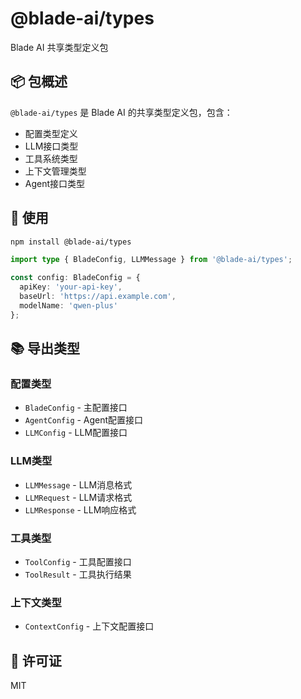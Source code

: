 # @blade-ai/types

Blade AI 共享类型定义包

## 📦 包概述

`@blade-ai/types` 是 Blade AI 的共享类型定义包，包含：
- 配置类型定义
- LLM接口类型
- 工具系统类型
- 上下文管理类型
- Agent接口类型

## 🚀 使用

```bash
npm install @blade-ai/types
```

```typescript
import type { BladeConfig, LLMMessage } from '@blade-ai/types';

const config: BladeConfig = {
  apiKey: 'your-api-key',
  baseUrl: 'https://api.example.com',
  modelName: 'qwen-plus'
};
```

## 📚 导出类型

### 配置类型
- `BladeConfig` - 主配置接口
- `AgentConfig` - Agent配置接口
- `LLMConfig` - LLM配置接口

### LLM类型
- `LLMMessage` - LLM消息格式
- `LLMRequest` - LLM请求格式
- `LLMResponse` - LLM响应格式

### 工具类型
- `ToolConfig` - 工具配置接口
- `ToolResult` - 工具执行结果

### 上下文类型
- `ContextConfig` - 上下文配置接口

## 📄 许可证

MIT